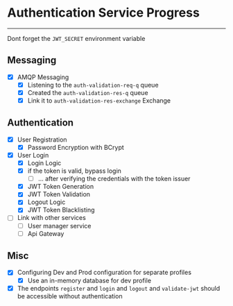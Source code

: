 # Authentication Service Progress

---
Dont forget the `JWT_SECRET` environment variable

## Messaging 
- [x] AMQP Messaging
  - [x] Listening to the `auth-validation-req-q` queue
  - [x] Created the `auth-validation-res-q` queue
  - [x] Link it to `auth-validation-res-exchange` Exchange
## Authentication
- [x] User Registration
  - [x] Password Encryption with BCrypt
- [x] User Login
  - [x] Login Logic
  - [x] if the token is valid, bypass login
    - [ ] ... after verifying the credentials with the token issuer
  - [x] JWT Token Generation
  - [x] JWT Token Validation
  - [x] Logout Logic
  - [x] JWT Token Blacklisting
- [ ] Link with other services
  - [ ] User manager service
  - [ ] Api Gateway
  
## Misc
- [x] Configuring Dev and Prod configuration for separate profiles
  - [x] Use an in-memory database for dev profile
- [x] The endpoints `register` and `login` and `logout` and `validate-jwt` should be accessible without authentication
